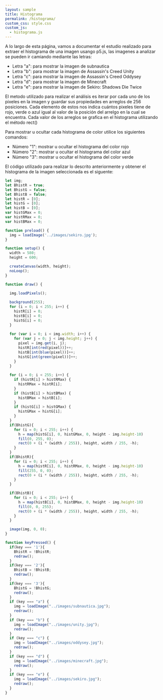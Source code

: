 ```yaml
---
layout: sample
title: Histograma
permalink: /histograma/
custom_css: style.css
custom_js:
  - histograma.js
---
```


A lo largo de esta página, vamos a documentar el estudio realizado para extraer el histograma de una imagen usango p5.js, las imagenes a analizar se pueden ir camiando mediante las letras:

- Letra "a": para mostrar la imagen de subnautica
- Letra "b": para mostrar la imagen de Assassin's Creed Unity
- Letra "c": para mostrar la imagen de Assassin's Creed Oddysey
- Letra "d": para mostrar la imagen de Minecraft
- Letra "e": para mostrar la imagen de Sekiro: Shadows Die Twice

El metodo utilizado para realizar el análisis es iterar por cada uno de los pixeles en la imagen y guardar sus propiedades en arreglos de 256 posiciones. Cada elemento de estos nos indica cuántos pixeles tiene de rojo, verde o azul igual al valor de la posición del arrelgo en la cual se encuentra. Cada valor de los arreglos se grafica en el histograma utilizando el método rect()

Para mostrar u ocultar cada histograma de color utilice los siguientes comandos:

- Número "1": mostrar u ocultar el histograma del color rojo
- Número "2": mostrar u ocultar el histograma del color azul
- Número "3": mostrar u ocultar el histograma del color verde

El código utilizado para realizar lo descrito anteriormente y obtener el histograma de la imagen seleccionada es el siguente:

```js
let img;
let BhistR = true;
let BhistG = false;
let BhistB = false;
let histR = [0];
let histG = [0];
let histB = [0];
var histGMax = 0;
var histRMax = 0;
var histBMax = 0;

function preload() {
  img = loadImage('../images/sekiro.jpg');
}

function setup() {
  width = 580;
  height = 600;

  createCanvas(width, height);
  noLoop();
}

function draw() {
  
  img.loadPixels();

  background(255);
  for (i = 0; i < 255; i++) {
    histR[i] = 0;
    histB[i] = 0;
    histG[i] = 0;
  }
  
  for (var i = 0; i < img.width; i++) {
    for (var j = 0; j < img.height; j++) {
      pixel = img.get(i, j);
      histR[int(red(pixel))]++;
      histB[int(blue(pixel))]++;
      histG[int(green(pixel))]++;
    }
  }
  
  for (i = 0; i < 255; i++) {
    if (histR[i] > histRMax) {
      histRMax = histR[i];
    }
    if (histB[i] > histBMax) {
      histBMax = histB[i];
    }
    if (histG[i] > histGMax) {
      histGMax = histG[i];
    }
  }
  if(BhistG){
    for (i = 0; i < 255; i++) {
      h = map(histG[i], 0, histGMax, 0, height - img.height-10)
      fill(0, 255, 0);
      rect(0 + (i * (width / 255)), height, width / 255, -h);
    }
  }
  if(BhistR){
    for (i = 0; i < 255; i++) {
      h = map(histR[i], 0, histRMax, 0, height - img.height-10)
      fill(255, 0, 0);
      rect(0 + (i * (width / 255)), height, width / 255, -h);
    }
  }

  if(BhistB){
    for (i = 0; i < 255; i++) {
      h = map(histB[i], 0, histBMax, 0, height - img.height-10)
      fill(0, 0, 255);
      rect(0 + (i * (width / 255)), height, width / 255, -h);
    }
  }

  image(img, 0, 0);
}

function keyPressed() {
  if(key === '1'){
    BhistR = !BhistR;
    redraw();
  }
  if(key === '2'){
    BhistB = !BhistB;
    redraw();
  }
  if(key === '3'){
    BhistG = !BhistG;
    redraw();
  }
  if (key === "a") {
    img = loadImage("../images/subnautica.jpg");
    redraw();
  }
  if (key === "b") {
    img = loadImage("../images/unity.jpg");
    redraw();
  }
  if (key === "c") {
    img = loadImage("../images/oddysey.jpg");
    redraw();
  }
  if (key === "d") {
    img = loadImage("../images/minecraft.jpg");
    redraw();
  }
  if (key === "e") {
    img = loadImage("../images/sekiro.jpg");
    redraw();
  }
}
```

<div class="histograma" id='histograma'></div>
